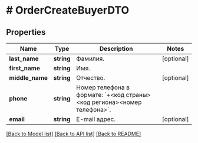 # # OrderCreateBuyerDTO

## Properties

Name | Type | Description | Notes
------------ | ------------- | ------------- | -------------
**last_name** | **string** | Фамилия. | [optional]
**first_name** | **string** | Имя. |
**middle_name** | **string** | Отчество. | [optional]
**phone** | **string** | Номер телефона в формате: &#x60;+&lt;код страны&gt;&lt;код региона&gt;&lt;номер телефона&gt;&#x60;. |
**email** | **string** | E-mail адрес. | [optional]

[[Back to Model list]](../../README.md#models) [[Back to API list]](../../README.md#endpoints) [[Back to README]](../../README.md)
